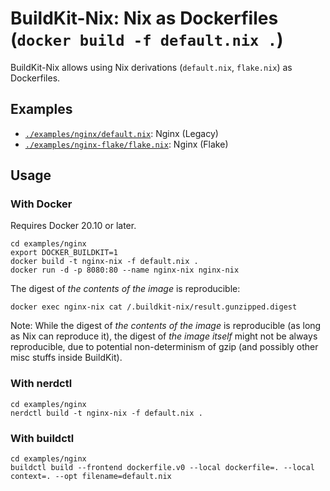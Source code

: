 # BuildKit-Nix: Nix as Dockerfiles (`docker build -f default.nix .`)

BuildKit-Nix allows using Nix derivations (`default.nix`, `flake.nix`) as Dockerfiles.

## Examples

- [`./examples/nginx/default.nix`](./examples/nginx/default.nix): Nginx (Legacy)
- [`./examples/nginx-flake/flake.nix`](./examples/nginx-flake/flake.nix): Nginx (Flake)

## Usage
### With Docker

Requires Docker 20.10 or later.

```
cd examples/nginx
export DOCKER_BUILDKIT=1
docker build -t nginx-nix -f default.nix .
docker run -d -p 8080:80 --name nginx-nix nginx-nix
```

The digest of _the contents of the image_ is reproducible:
```
docker exec nginx-nix cat /.buildkit-nix/result.gunzipped.digest
```

Note: While the digest of _the contents of the image_ is reproducible (as long as Nix can reproduce it),
the digest of _the image itself_ might not be always reproducible, due to potential non-determinism of gzip (and possibly other misc stuffs inside BuildKit).

### With nerdctl

```
cd examples/nginx
nerdctl build -t nginx-nix -f default.nix .
```

### With buildctl

```
cd examples/nginx
buildctl build --frontend dockerfile.v0 --local dockerfile=. --local context=. --opt filename=default.nix
```
